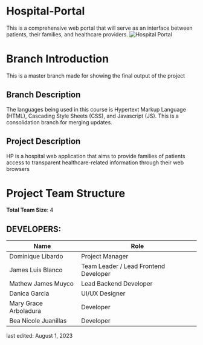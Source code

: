 # Hospital-Portal
This is a comprehensive web portal that will serve as an interface between patients, their families, and healthcare providers.
![Hospital Portal]()

# Branch Introduction
This is a master branch made for showing the final output  of the project

## Branch Description
The languages being used in this course is Hypertext Markup Language (HTML), Cascading Style Sheets (CSS), and Javascript (JS). This is a consolidation branch for merging updates.

## Project Description
HP is a hospital web application that aims to provide families of patients access to transparent healthcare-related information through their web browsers

# Project Team Structure

**Total Team Size**: 4

## DEVELOPERS:
| Name  | Role |
| ------------- | ------------- |
| Dominique Libardo  | Project Manager  |
| James Luis Blanco  | Team Leader / Lead Frontend Developer |
| Mathew James Muyco  | Lead Backend Developer |
| Danica Garcia  | UI/UX Designer   |
| Mary Grace Arboladura  | Developer |
| Bea Nicole Juanillas  | Developer |
last edited: August 1, 2023






